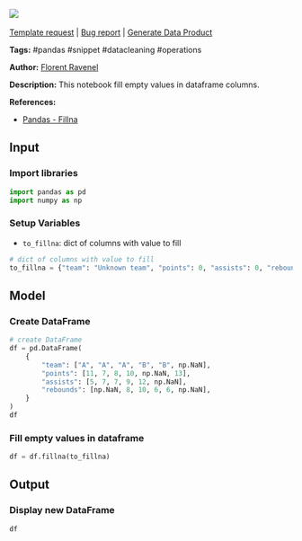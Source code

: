 <a href="https://app.naas.ai/user-redirect/naas/downloader?url=https://raw.githubusercontent.com/jupyter-naas/awesome-notebooks/master/Pandas/Pandas_Fill_emtpy_values.ipynb" target="_parent"><img src="https://naasai-public.s3.eu-west-3.amazonaws.com/Open_in_Naas_Lab.svg"/></a><br><br><a href="https://github.com/jupyter-naas/awesome-notebooks/issues/new?assignees=&labels=&template=template-request.md&title=Tool+-+Action+of+the+notebook+">Template request</a> | <a href="https://github.com/jupyter-naas/awesome-notebooks/issues/new?assignees=&labels=bug&template=bug_report.md&title=Pandas+-+Fill+emtpy+values:+Error+short+description">Bug report</a> | <a href="https://app.naas.ai/user-redirect/naas/downloader?url=https://raw.githubusercontent.com/jupyter-naas/awesome-notebooks/master/Naas/Naas_Start_data_product.ipynb" target="_parent">Generate Data Product</a>

**Tags:** #pandas #snippet #datacleaning #operations

**Author:** [Florent Ravenel](https://www.linkedin.com/in/florent-ravenel/)

**Description:** This notebook fill empty values in dataframe columns.

**References:**
- [Pandas - Fillna](https://pandas.pydata.org/docs/reference/api/pandas.DataFrame.fillna.html)

## Input

### Import libraries


```python
import pandas as pd
import numpy as np
```

### Setup Variables
- `to_fillna`: dict of columns with value to fill


```python
# dict of columns with value to fill
to_fillna = {"team": "Unknown team", "points": 0, "assists": 0, "rebounds": 0}
```

## Model

### Create DataFrame


```python
# create DataFrame
df = pd.DataFrame(
    {
        "team": ["A", "A", "A", "B", "B", np.NaN],
        "points": [11, 7, 8, 10, np.NaN, 13],
        "assists": [5, 7, 7, 9, 12, np.NaN],
        "rebounds": [np.NaN, 8, 10, 6, 6, np.NaN],
    }
)
df
```

### Fill empty values in dataframe


```python
df = df.fillna(to_fillna)
```

## Output

### Display new DataFrame


```python
df
```
